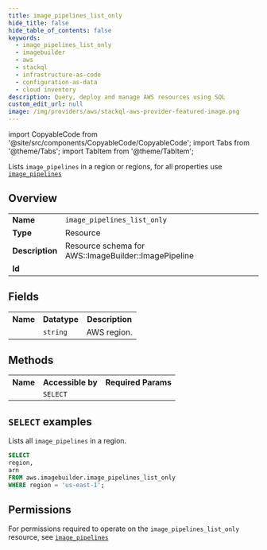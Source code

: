 ```yaml
---
title: image_pipelines_list_only
hide_title: false
hide_table_of_contents: false
keywords:
  - image_pipelines_list_only
  - imagebuilder
  - aws
  - stackql
  - infrastructure-as-code
  - configuration-as-data
  - cloud inventory
description: Query, deploy and manage AWS resources using SQL
custom_edit_url: null
image: /img/providers/aws/stackql-aws-provider-featured-image.png
---
```


import CopyableCode from '@site/src/components/CopyableCode/CopyableCode';
import Tabs from '@theme/Tabs';
import TabItem from '@theme/TabItem';

Lists <code>image_pipelines</code> in a region or regions, for all properties use <a href="/providers/aws/serviceName/image_pipelines/"><code>image_pipelines</code></a>

## Overview
<table><tbody>
<tr><td><b>Name</b></td><td><code>image_pipelines_list_only</code></td></tr>
<tr><td><b>Type</b></td><td>Resource</td></tr>
<tr><td><b>Description</b></td><td>Resource schema for AWS::ImageBuilder::ImagePipeline</td></tr>
<tr><td><b>Id</b></td><td><CopyableCode code="aws.imagebuilder.image_pipelines_list_only" /></td></tr>
</tbody></table>

## Fields
<table><tbody><tr><th>Name</th><th>Datatype</th><th>Description</th></tr><tr><td><CopyableCode code="region" /></td><td><code>string</code></td><td>AWS region.</td></tr>
</tbody></table>

## Methods

<table><tbody>
  <tr>
    <th>Name</th>
    <th>Accessible by</th>
    <th>Required Params</th>
  </tr>
  <tr>
    <td><CopyableCode code="list_resources" /></td>
    <td><code>SELECT</code></td>
    <td><CopyableCode code="region" /></td>
  </tr>
</tbody></table>

## `SELECT` examples
Lists all <code>image_pipelines</code> in a region.
```sql
SELECT
region,
arn
FROM aws.imagebuilder.image_pipelines_list_only
WHERE region = 'us-east-1';
```


## Permissions

For permissions required to operate on the <code>image_pipelines_list_only</code> resource, see <a href="/providers/aws/imagebuilder/image_pipelines/#permissions"><code>image_pipelines</code></a>

